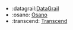 <!-- To add an entry, first add an SVG logo in overrides/.icons, then add a new line item in the table. Wrap the icon filename in colons to reference it. -->

<div class="grid cards" markdown>

- :datagrail:[DataGrail](../data/pii/datagrail.md)
- :osano: [Osano](../data/pii/osano.md)
- :transcend: [Transcend](../data/pii/transcend.md)

</div>